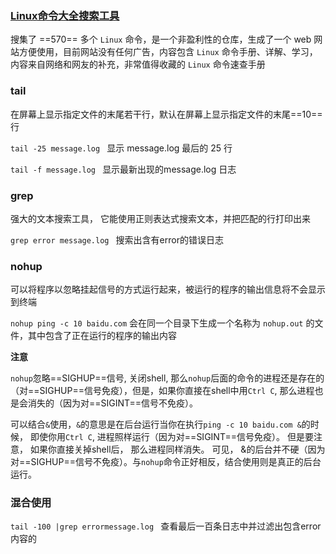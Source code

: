 ### [Linux命令大全搜索工具](https://git.io/linux)

搜集了 ==570== 多个 `Linux` 命令，是一个非盈利性的仓库，生成了一个 web 网站方便使用，目前网站没有任何广告，内容包含 `Linux` 命令手册、详解、学习，内容来自网络和网友的补充，非常值得收藏的 `Linux` 命令速查手册



### tail

在屏幕上显示指定文件的末尾若干行，默认在屏幕上显示指定文件的末尾==10==行

`tail -25 message.log `  显示 message.log  最后的 25 行

`tail -f message.log `  显示最新出现的message.log 日志



### grep

强大的文本搜索工具， 它能使用正则表达式搜索文本，并把匹配的行打印出来

`grep error message.log ` 搜索出含有error的错误日志



### nohup

可以将程序以忽略挂起信号的方式运行起来，被运行的程序的输出信息将不会显示到终端

`nohup ping -c 10 baidu.com`  会在同一个目录下生成一个名称为 `nohup.out` 的文件，其中包含了正在运行的程序的输出内容

**注意**

`nohup`忽略==SIGHUP==信号, 关闭shell, 那么`nohup`后面的命令的进程还是存在的（对==SIGHUP==信号免疫），但是，如果你直接在shell中用`Ctrl C`, 那么进程也是会消失的（因为对==SIGINT==信号不免疫）。

可以结合`&`使用，`&`的意思是在后台运行当你在执行`ping -c 10 baidu.com &`的时候， 即使你用`Ctrl C`, 进程照样运行（因为对==SIGINT==信号免疫）。 但是要注意， 如果你直接关掉shell后， 那么进程同样消失。 可见， &的后台并不硬（因为对==SIGHUP==信号不免疫）。与`nohup`命令正好相反，结合使用则是真正的后台运行。



### 混合使用

`tail -100 |grep errormessage.log `  查看最后一百条日志中并过滤出包含error内容的